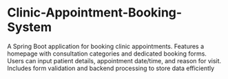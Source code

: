 # Clinic-Appointment-Booking-System
A Spring Boot application for booking clinic appointments. Features a homepage with consultation categories and dedicated booking forms. Users can input patient details, appointment date/time, and reason for visit. Includes form validation and backend processing to store data efficiently
